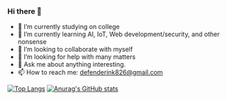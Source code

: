 ### Hi there 👋

- 🔭 I’m currently studying on college
- 🌱 I’m currently learning AI, IoT, Web development/security, and other nonsense
- 👯 I’m looking to collaborate with myself
- 🤔 I’m looking for help with many matters
- 💬 Ask me about anything interesting.
- 📫 How to reach me: defenderink826@gmail.com


[![Top Langs](https://github-readme-stats.vercel.app/api/top-langs/?username=BaiHLiu&layout=compact)](https://github.com/anuraghazra/github-readme-stats)
[![Anurag's GitHub stats](https://github-readme-stats.vercel.app/api?username=BaiHLiu)](https://github.com/anuraghazra/github-readme-stats)
